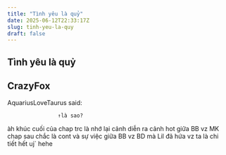 ```yaml
---
title: "Tình yêu là quỷ"
date: 2025-06-12T22:33:17Z
slug: tinh-yeu-la-quy
draft: false
---
```


## Tình yêu là quỷ

## CrazyFox

AquariusLoveTaurus said:
				
					↑là sao? 
	
àh khúc cuối của chap trc là nhớ lại cảnh diễn ra cảnh hot giữa BB vz MK chap sau chắc là cont và sự việc giữa BB vz BD mà Lil đã hứa vz ta là chi tiết hết uj` hehe